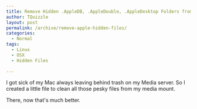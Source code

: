 ```yaml
---
title: Remove Hidden .AppleDB, .AppleDouble, .AppleDesktop Folders from NFS/SMB Mounts
author: TQuizzle
layout: post
permalink: /archive/remove-apple-hidden-files/
categories:
  - Normal
tags:
  - Linux
  - OSX
  - Hidden Files
  
---
```


I got sick of my Mac always leaving behind trash on my Media server. So I created a little file to clean all those pesky files from my media mount.

<script src="https://gist.github.com/tquizzle/d911b1f4c482040fe23e.js"></script>

There, now that's much better.